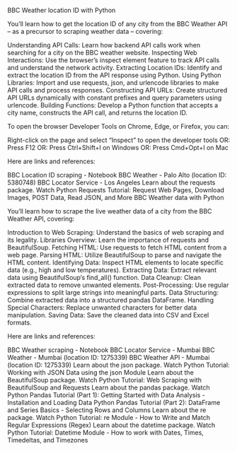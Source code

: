 BBC Weather location ID with Python

You’ll learn how to get the location ID of any city from the BBC Weather API – as a precursor to scraping weather data – covering:

Understanding API Calls: Learn how backend API calls work when searching for a city on the BBC weather website.
Inspecting Web Interactions: Use the browser’s inspect element feature to track API calls and understand the network activity.
Extracting Location IDs: Identify and extract the location ID from the API response using Python.
Using Python Libraries: Import and use requests, json, and urlencode libraries to make API calls and process responses.
Constructing API URLs: Create structured API URLs dynamically with constant prefixes and query parameters using urlencode.
Building Functions: Develop a Python function that accepts a city name, constructs the API call, and returns the location ID.

To open the browser Developer Tools on Chrome, Edge, or Firefox, you can:

Right-click on the page and select “Inspect” to open the developer tools
OR: Press F12
OR: Press Ctrl+Shift+I on Windows
OR: Press Cmd+Opt+I on Mac

Here are links and references:

BBC Location ID scraping - Notebook
BBC Weather - Palo Alto (location ID: 5380748)
BBC Locator Service - Los Angeles
Learn about the requests package. Watch Python Requests Tutorial: Request Web Pages, Download Images, POST Data, Read JSON, and More
BBC Weather data with Python

You’ll learn how to scrape the live weather data of a city from the BBC Weather API, covering:

Introduction to Web Scraping: Understand the basics of web scraping and its legality.
Libraries Overview: Learn the importance of requests and BeautifulSoup.
Fetching HTML: Use requests to fetch HTML content from a web page.
Parsing HTML: Utilize BeautifulSoup to parse and navigate the HTML content.
Identifying Data: Inspect HTML elements to locate specific data (e.g., high and low temperatures).
Extracting Data: Extract relevant data using BeautifulSoup‘s find_all() function.
Data Cleanup: Clean extracted data to remove unwanted elements.
Post-Processing: Use regular expressions to split large strings into meaningful parts.
Data Structuring: Combine extracted data into a structured pandas DataFrame.
Handling Special Characters: Replace unwanted characters for better data manipulation.
Saving Data: Save the cleaned data into CSV and Excel formats.

Here are links and references:

BBC Weather scraping - Notebook
BBC Locator Service - Mumbai
BBC Weather - Mumbai (location ID: 1275339)
BBC Weather API - Mumbai (location ID: 1275339)
Learn about the json package. Watch Python Tutorial: Working with JSON Data using the json Module
Learn about the BeautifulSoup package. Watch Python Tutorial: Web Scraping with BeautifulSoup and Requests
Learn about the pandas package. Watch
Python Pandas Tutorial (Part 1): Getting Started with Data Analysis - Installation and Loading Data
Python Pandas Tutorial (Part 2): DataFrame and Series Basics - Selecting Rows and Columns
Learn about the re package. Watch Python Tutorial: re Module - How to Write and Match Regular Expressions (Regex)
Learn about the datetime package. Watch Python Tutorial: Datetime Module - How to work with Dates, Times, Timedeltas, and Timezones